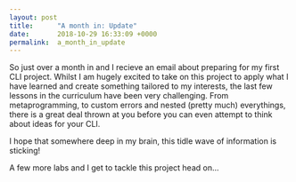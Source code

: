 ```yaml
---
layout: post
title:      "A month in: Update"
date:       2018-10-29 16:33:09 +0000
permalink:  a_month_in_update
---
```


So just over a month in and I recieve an email about preparing for my first CLI project. Whilst I am hugely excited to take on this project to apply what I have learned and create something tailored to my interests, the last few lessons in the curriculum have been very challenging. From metaprogramming, to custom errors and nested (pretty much) everythings, there is a great deal thrown at you before you can even attempt to think about ideas for your CLI.   

I hope that somewhere deep in my brain, this tidle wave of information is sticking!  


A few more labs and I get to tackle this project head on...
